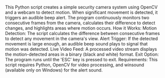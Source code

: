 This Python script creates a simple security camera system using OpenCV and a webcam to detect motion. When significant movement is detected, it triggers an audible beep alert. The program continuously monitors two consecutive frames from the camera, calculates their difference to detect changes, and highlights areas where motion occurs.  How it Works:  Motion Detection: The script calculates the difference between consecutive frames to detect any movement in the camera's view. Alert Trigger: If the detected movement is large enough, an audible beep sound plays to signal that motion was detected. Live Video Feed: A processed video stream displays the motion-detected areas in a binary (black and white) format. Exit Option: The program runs until the 'ESC' key is pressed to exit. Requirements: This script requires Python, OpenCV for video processing, and winsound (available only on Windows) for the alert sound.
